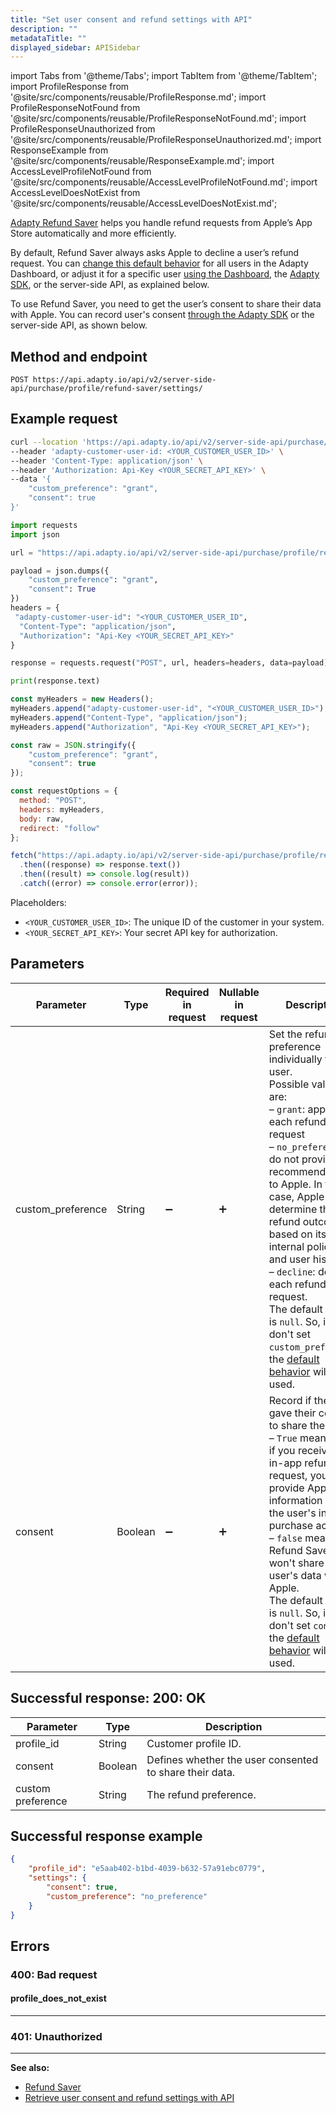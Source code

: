 ```yaml
---
title: "Set user consent and refund settings with API"
description: ""
metadataTitle: ""
displayed_sidebar: APISidebar
---
```




import Tabs from '@theme/Tabs'; 
import TabItem from '@theme/TabItem'; 
import ProfileResponse from '@site/src/components/reusable/ProfileResponse.md';
import ProfileResponseNotFound from '@site/src/components/reusable/ProfileResponseNotFound.md';
import ProfileResponseUnauthorized from '@site/src/components/reusable/ProfileResponseUnauthorized.md';
import ResponseExample from '@site/src/components/reusable/ResponseExample.md';
import AccessLevelProfileNotFound from '@site/src/components/reusable/AccessLevelProfileNotFound.md';
import AccessLevelDoesNotExist from '@site/src/components/reusable/AccessLevelDoesNotExist.md';

[Adapty Refund Saver](refund-saver) helps you handle refund requests from Apple’s App Store automatically and more efficiently.

By default, Refund Saver always asks Apple to decline a user’s refund request. You can [change this default behavior](refund-saver#set-a-default-refund-behavior) for all users in the Adapty Dashboard, or adjust it for a specific user [using the Dashboard](refund-saver#set-refund-behavior-for-a-specific-user-in-the-dashboard), the [Adapty SDK](refund-saver#set-refund-behavior-for-a-specific-user-in-the-sdk), or the server-side API, as explained below.

To use Refund Saver, you need to get the user’s consent to share their data with Apple. You can record user's consent [through the Adapty SDK](refund-saver#update-user-consent-in-the-sdk) or the server-side API, as shown below.

## Method and endpoint

```
POST https://api.adapty.io/api/v2/server-side-api/purchase/profile/refund-saver/settings/
```

## Example request

<Tabs groupId="api-lang" queryString>  
<TabItem value="curl" label="cURL" default>  

```bash showLineNumbers
curl --location 'https://api.adapty.io/api/v2/server-side-api/purchase/profile/refund-saver/settings/' \
--header 'adapty-customer-user-id: <YOUR_CUSTOMER_USER_ID>' \
--header 'Content-Type: application/json' \
--header 'Authorization: Api-Key <YOUR_SECRET_API_KEY>' \
--data '{ 
    "custom_preference": "grant",
    "consent": true
}'
```

</TabItem>  
<TabItem value="python" label="Python" default>  

```python showLineNumbers
import requests
import json

url = "https://api.adapty.io/api/v2/server-side-api/purchase/profile/refund-saver/settings/"

payload = json.dumps({
    "custom_preference": "grant",
    "consent": True
})
headers = {
 "adapty-customer-user-id": "<YOUR_CUSTOMER_USER_ID",
  "Content-Type": "application/json",
  "Authorization": "Api-Key <YOUR_SECRET_API_KEY>"
}

response = requests.request("POST", url, headers=headers, data=payload)

print(response.text)

```

</TabItem>  
<TabItem value="js" label="JavaScript" default>  

```javascript showLineNumbers
const myHeaders = new Headers();
myHeaders.append("adapty-customer-user-id", "<YOUR_CUSTOMER_USER_ID>");
myHeaders.append("Content-Type", "application/json");
myHeaders.append("Authorization", "Api-Key <YOUR_SECRET_API_KEY>");

const raw = JSON.stringify({
    "custom_preference": "grant",
    "consent": true
});

const requestOptions = {
  method: "POST",
  headers: myHeaders,
  body: raw,
  redirect: "follow"
};

fetch("https://api.adapty.io/api/v2/server-side-api/purchase/profile/refund-saver/settings/", requestOptions)
  .then((response) => response.text())
  .then((result) => console.log(result))
  .catch((error) => console.error(error));
```

</TabItem>  
</Tabs>

Placeholders: 

- `<YOUR_CUSTOMER_USER_ID>`: The unique ID of the customer in your system.
- `<YOUR_SECRET_API_KEY>`: Your secret API key for authorization.

## Parameters

| Parameter         | Type    | Required in request | Nullable in request | Description                                                                                                                                                                                                                                                                                                                                                                                                                                                                |
| ----------------- | ------- | ------------------- | ------------------- |----------------------------------------------------------------------------------------------------------------------------------------------------------------------------------------------------------------------------------------------------------------------------------------------------------------------------------------------------------------------------------------------------------------------------------------------------------------------------|
| custom_preference | String  | :heavy_minus_sign:  | :heavy_plus_sign:   | Set the refund preference individually for the user.  <br/> Possible values are: <br/>– `grant`: approve each refund request <br/>– `no_preference`: do not provide any recommendations to Apple. In this case, Apple will determine the refund outcome based on its internal policies and user history) <br/>– `decline`: decline each refund request. <br/>The default value is `null`. So, if you don't set `custom_preference`, the [default behavior](refund-saver#set-a-default-refund-behavior) will be used. |
| consent           | Boolean | :heavy_minus_sign:  | :heavy_plus_sign:   | Record if the user gave their consent to share their data. <br/>– `True` means that if you receive an in-app refund request, you may provide Apple with information about the user's in-app purchase activity. <br/>– `false` means Refund Saver won't share the user's data with Apple. <br/> The default value is `null`. So, if you don't set `consent`, the [default behavior](refund-saver#set-a-default-refund-behavior) will be used.                                                                             |

## Successful response: 200: OK

| Parameter         | Type    | Description                                                                       |
|-------------------|---------|-----------------------------------------------------------------------------------|
| profile_id        | String  | Customer profile ID.                                                              |
| consent           | Boolean | Defines whether the user consented to share their data.                           |
| custom preference | String  | The refund preference.   |

## Successful response example

``` json showLineNumbers
{
    "profile_id": "e5aab402-b1bd-4039-b632-57a91ebc0779",
    "settings": {
        "consent": true,
        "custom_preference": "no_preference"
    }
}
```

## Errors

### 400: Bad request

#### profile_does_not_exist

<AccessLevelProfileNotFound />  

---

### 401: Unauthorized

<ProfileResponseUnauthorized />  

---

**See also:**

- [Refund Saver](refund-saver.md) 
- [Retrieve user consent and refund settings with API](ss-get-refund-saver-settings.md) 
